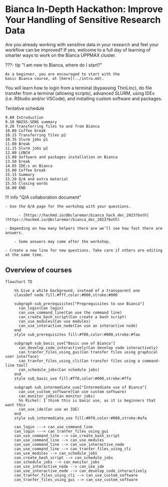 # Bianca In-Depth Hackathon: Improve Your Handling of Sensitive Research Data

Are you already working with sensitive data in your research 
and feel your workflow can be improved? 
If yes, welcome to a full day of learning of smarter ways 
to work on the Bianca UPPMAX cluster. 

???- tip "I am new to Bianca, where do I start?"

    As a beginner, you are encouraged to start with the
    basic Bianca course, at [here](../intro.md).

You will learn how to login from a terminal (bypassing ThinLinc), 
do file transfer from a terminal (allowing scripts), 
advanced SLURM, using IDEs (i.e. RStudio and/or VSCode), 
and installing custom software and packages.

Tentative schedule

    9.00 Introduction
    9.10 NAISS-SENS summary
    9.20 Transferring files to and from Bianca
    10.00 Coffee break
    10.15 Transferring files p2
    10.35 Slurm jobs p1
    11.00 Break
    11.15 Slurm jobs p2 
    12.00 LUNCH
    13.00 Software and packages installation on Bianca
    13.50 break
    14.05 IDE:s on Bianca
    15.00 Coffee break
    15.15 Summary
    15.20 Q/A and extra material
    15.55 Closing words
    16.00 END

!!! info "Q/A collaboration document"

    - Use the Q/A page for the workshop with your questions.

          - [https://hackmd.io/@bclaremar/bianca_hack_dec_2023?both](https://hackmd.io/@bclaremar/bianca_dec_2023?both)

    - Depending on how many helpers there are we’ll see how fast there are answers.

        - Some answers may come after the workshop.

    - Create a new line for new questions. Take care if others are editing at the same time.

## Overview of courses

```mermaid
flowchart TD

    %% Give a white background, instead of a transparent one
    classDef node fill:#fff,color:#000,stroke:#000

    subgraph sub_prerequisites["Preprequisites to use Bianca"]
      can_login(Can login)
      can_use_command_line(Can use the command line)
      can_create_bash_script(Can create a bash script)
      can_use_modules(Can use modules)
      can_use_interactive_node(Can use an interactive node)
    end
    style sub_prerequisites fill:#f00,color:#000,stroke:#faa

    subgraph sub_basic_use["Basic use of Bianca"]
      can_develop_code_interactively(Can develop code interactively)
      can_tranfer_files_using_gui(Can transfer files using graphical user interface)
      can_tranfer_files_using_cli(Can transfer files using a command-line tool)
      can_schedule_jobs(Can schedule jobs)
    end
    style sub_basic_use fill:#ff0,color:#000,stroke:#ffa

    subgraph sub_intermediate_use["Intermediate use of Bianca"]
      can_use_custom_software(Can use custom software)
      can_monitor_jobs(Can monitor jobs)
      %% Richel: I think this is basic use, as it is beginners that want this
      can_use_ide(Can use an IDE)
    end
    style sub_intermediate_use fill:#0f0,color:#000,stroke:#afa

    can_login ---> can_use_command_line
    can_login ---> can_tranfer_files_using_gui
    can_use_command_line --> can_create_bash_script
    can_use_command_line --> can_use_modules
    can_use_command_line --> can_use_interactive_node
    can_use_command_line --> can_tranfer_files_using_cli
    can_use_modules --> can_schedule_jobs
    can_create_bash_script --> can_schedule_jobs
    can_schedule_jobs --> can_monitor_jobs
    can_use_interactive_node --> can_use_ide
    can_use_interactive_node --> can_develop_code_interactively
    can_tranfer_files_using_cli --> can_use_custom_software
    can_tranfer_files_using_gui --> can_use_custom_software
```
    
